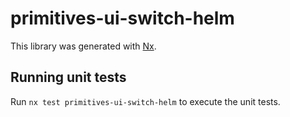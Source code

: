 # primitives-ui-switch-helm

This library was generated with [Nx](https://nx.dev).


## Running unit tests

Run `nx test primitives-ui-switch-helm` to execute the unit tests.

